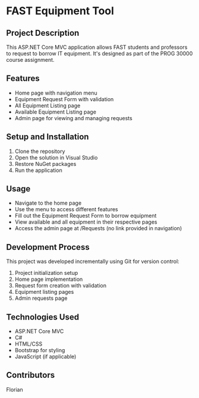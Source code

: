 # FAST Equipment Tool

## Project Description

This ASP.NET Core MVC application allows FAST students and professors to request to borrow IT equipment. It's designed as part of the PROG 30000 course assignment.

## Features

- Home page with navigation menu
- Equipment Request Form with validation
- All Equipment Listing page
- Available Equipment Listing page
- Admin page for viewing and managing requests

## Setup and Installation

1. Clone the repository
2. Open the solution in Visual Studio
3. Restore NuGet packages
4. Run the application

## Usage

- Navigate to the home page
- Use the menu to access different features
- Fill out the Equipment Request Form to borrow equipment
- View available and all equipment in their respective pages
- Access the admin page at /Requests (no link provided in navigation)

## Development Process

This project was developed incrementally using Git for version control:

1. Project initialization setup
2. Home page implementation
3. Request form creation with validation
4. Equipment listing pages
5. Admin requests page

## Technologies Used

- ASP.NET Core MVC
- C#
- HTML/CSS
- Bootstrap for styling
- JavaScript (if applicable)

## Contributors

Florian
